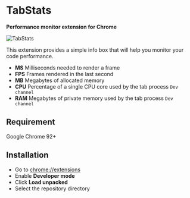 # TabStats
**Performance monitor extension for Chrome**

![TabStats](https://raw.githubusercontent.com/dmtkpv/tabstats/master/screenshot.png)

This extension provides a simple info box that will help you monitor your code performance.

- **MS** Milliseconds needed to render a frame
- **FPS** Frames rendered in the last second
- **MB** Megabytes of allocated memory
- **CPU** Percentage of a single CPU core used by the tab process `Dev channel`
- **RAM** Megabytes of private memory used by the tab process `Dev channel`

## Requirement
Google Chrome 92+

## Installation
- Go to [chrome://extensions](chrome://extensions)
- Enable **Developer mode**
- Click **Load unpacked**
- Select the repository directory


